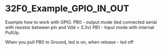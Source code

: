 # 32F0_Example_GPIO_IN_OUT

Example how to work with GPIO.
PB0 - output mode (led connected serial with resistor between pin and Vdd = 3.3v)
PB1 - Input mode with internal PullUp.

When you pull PB0 to Ground, led is on, when release - led off
